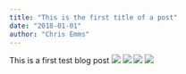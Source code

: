 ```yaml
---
title: "This is the first title of a post"
date: "2018-01-01"
author: "Chris Emms"
---
```


This is a first test blog post
![](../imgs/home/1.jpg)
![](../imgs/home/2.jpg)
![](../imgs/home/3.jpg)
![](../imgs/home/5.jpg)
